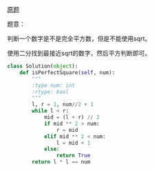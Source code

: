 [原题](https://leetcode.com/problems/valid-perfect-square/)

题意：

判断一个数字是不是完全平方数，但是不能使用sqrt。

使用二分找到最接近sqrt的数字，然后平方判断即可。


```Python
class Solution(object):
    def isPerfectSquare(self, num):
        """
        :type num: int
        :rtype: bool
        """
        l, r = 1, num//2 + 1
        while l < r:
            mid = (l + r) // 2
            if mid ** 2 > num:
                r = mid
            elif mid ** 2 < num:
                l = mid + 1
            else:
                return True
        return l * l == num
        
```
